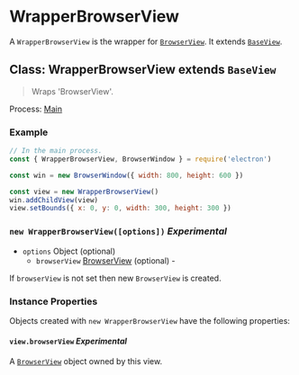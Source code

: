 # WrapperBrowserView

A `WrapperBrowserView` is the wrapper for [`BrowserView`](browser-view.md).
It extends [`BaseView`](base-view.md).

## Class: WrapperBrowserView extends `BaseView`

> Wraps 'BrowserView'.

Process: [Main](../glossary.md#main-process)

### Example

```javascript
// In the main process.
const { WrapperBrowserView, BrowserWindow } = require('electron')

const win = new BrowserWindow({ width: 800, height: 600 })

const view = new WrapperBrowserView()
win.addChildView(view)
view.setBounds({ x: 0, y: 0, width: 300, height: 300 })
```

### `new WrapperBrowserView([options])` _Experimental_

* `options` Object (optional)
  * `browserView` [BrowserView](browser-view.md) (optional) - 

If `browserView` is not set then new `BrowserView` is created.

### Instance Properties

Objects created with `new WrapperBrowserView` have the following properties:

#### `view.browserView` _Experimental_

A [`BrowserView`](browser-view.md) object owned by this view.
